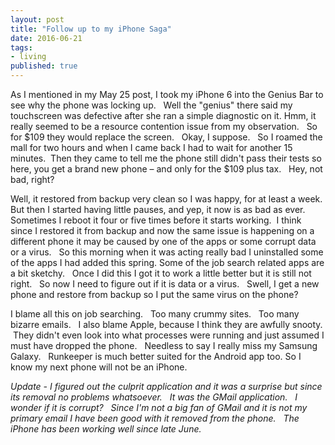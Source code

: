 ```yaml
---
layout: post
title: "Follow up to my iPhone Saga"
date: 2016-06-21
tags:
- living
published: true
---
```

As I mentioned in my May 25 post, I took my iPhone 6 into the Genius Bar to see why the phone was locking up. &nbsp; Well the "genius" there said my touchscreen was defective after she ran a simple diagnostic on it.  Hmm, it really seemed to be a resource contention issue from my observation. &nbsp; So for $109 they would replace the screen. &nbsp; Okay, I suppose. &nbsp; So I roamed the mall for two hours and when I came back I had to wait for another 15 minutes.&nbsp;  Then they came to tell me the phone still didn't pass their tests so here, you get a brand new phone – and only for the $109 plus tax. &nbsp; Hey, not bad, right? 

Well, it restored from backup very clean so I was happy, for at least a week.&nbsp;  But then I started having little pauses, and yep, it now is as bad as ever.  Sometimes I reboot it four or five times before it starts working.&nbsp;  I think since I restored it from backup and now the same issue is happening on a different phone it may be caused by one of the apps or some corrupt data or a virus. &nbsp; So this morning when it was acting really bad I uninstalled some of the apps I had added this spring.  Some of the job search related apps are a bit sketchy.  &nbsp; Once I did this I got it to work a little better but it is still not right. &nbsp; So now I need to figure out if it is data or a virus.  &nbsp; Swell, I get a new phone and restore from backup so I put the same virus on the phone?   

I blame all this on job searching.  &nbsp; Too many crummy sites.  &nbsp; Too many bizarre emails.  &nbsp; I also blame Apple, because I think they are awfully snooty.   &nbsp;They didn't even look into what processes were running and just assumed I must have dropped the phone. &nbsp;  Needless to say I really miss my Samsung Galaxy.  &nbsp; Runkeeper is much better suited for the Android app too.  So I know my next phone will not be an iPhone. 
 
 *Update - I figured out the culprit application and it was a surprise but since its removal no problems whatsoever. &nbsp; It was the GMail application. &nbsp; I wonder if it is corrupt? &nbsp; Since I'm not a big fan of GMail and it is not my primary email I have been good with it removed from the phone.  &nbsp;  The iPhone has been working well since late June.*
